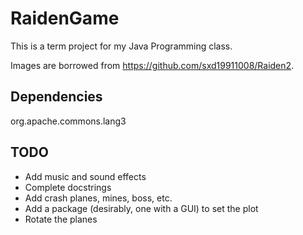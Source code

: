 # RaidenGame

This is a term project for my Java Programming class.

Images are borrowed from https://github.com/sxd19911008/Raiden2.

## Dependencies
org.apache.commons.lang3

## TODO

- Add music and sound effects
- Complete docstrings
- Add crash planes, mines, boss, etc.
- Add a package (desirably, one with a GUI) to set the plot
- Rotate the planes